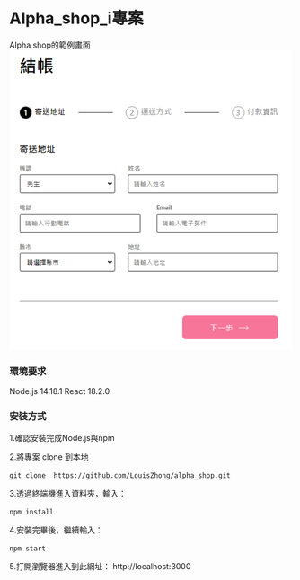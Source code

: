 # Alpha_shop_i專案

Alpha shop的範例畫面
![cover img](https://github.com/LouisZhong/alpha_shop/blob/main/public/images/cover.PNG)


### 環境要求

Node.js 14.18.1
React 18.2.0


### 安裝方式

1.確認安裝完成Node.js與npm

2.將專案 clone 到本地 

`git clone  https://github.com/LouisZhong/alpha_shop.git`
 
3.透過終端機進入資料夾，輸入：

`npm install`

4.安裝完畢後，繼續輸入：

`npm start`

5.打開瀏覽器進入到此網址： http://localhost:3000
